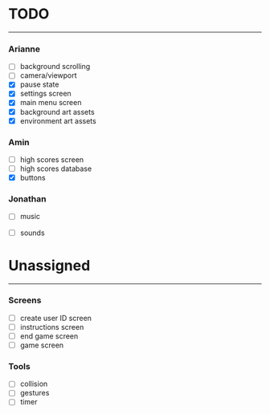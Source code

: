 # TODO
---
### Arianne
- [ ] background scrolling
- [ ] camera/viewport
- [x] pause state
- [x] settings screen
- [x] main menu screen
- [x] background art assets
- [x] environment art assets

### Amin
- [ ] high scores screen
- [ ] high scores database
- [x] buttons

### Jonathan
- [ ] music
- [ ] sounds


# Unassigned
---
### Screens
- [ ] create user ID screen
- [ ] instructions screen
- [ ] end game screen
- [ ] game screen
### Tools
- [ ] collision
- [ ] gestures
- [ ] timer
